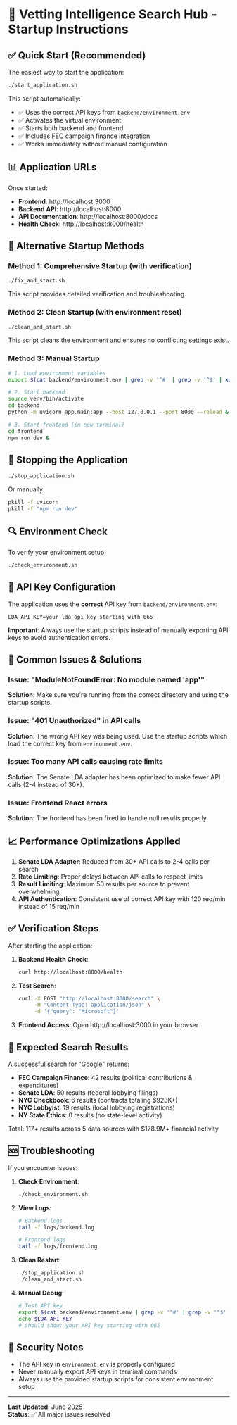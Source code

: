 # 🚀 Vetting Intelligence Search Hub - Startup Instructions

## ✅ Quick Start (Recommended)

The easiest way to start the application:

```bash
./start_application.sh
```

This script automatically:
- ✅ Uses the correct API keys from `backend/environment.env`
- ✅ Activates the virtual environment
- ✅ Starts both backend and frontend
- ✅ Includes FEC campaign finance integration
- ✅ Works immediately without manual configuration

## 📊 Application URLs

Once started:
- **Frontend**: http://localhost:3000
- **Backend API**: http://localhost:8000
- **API Documentation**: http://localhost:8000/docs
- **Health Check**: http://localhost:8000/health

## 🔧 Alternative Startup Methods

### Method 1: Comprehensive Startup (with verification)
```bash
./fix_and_start.sh
```
This script provides detailed verification and troubleshooting.

### Method 2: Clean Startup (with environment reset)
```bash
./clean_and_start.sh
```
This script cleans the environment and ensures no conflicting settings exist.

### Method 3: Manual Startup
```bash
# 1. Load environment variables
export $(cat backend/environment.env | grep -v '^#' | grep -v '^$' | xargs)

# 2. Start backend
source venv/bin/activate
cd backend
python -m uvicorn app.main:app --host 127.0.0.1 --port 8000 --reload &

# 3. Start frontend (in new terminal)
cd frontend
npm run dev &
```

## 🛑 Stopping the Application

```bash
./stop_application.sh
```

Or manually:
```bash
pkill -f uvicorn
pkill -f "npm run dev"
```

## 🔍 Environment Check

To verify your environment setup:
```bash
./check_environment.sh
```

## 🔑 API Key Configuration

The application uses the **correct** API key from `backend/environment.env`:
```
LDA_API_KEY=your_lda_api_key_starting_with_065
```

**Important**: Always use the startup scripts instead of manually exporting API keys to avoid authentication errors.

## 🚨 Common Issues & Solutions

### Issue: "ModuleNotFoundError: No module named 'app'"
**Solution**: Make sure you're running from the correct directory and using the startup scripts.

### Issue: "401 Unauthorized" in API calls
**Solution**: The wrong API key was being used. Use the startup scripts which load the correct key from `environment.env`.

### Issue: Too many API calls causing rate limits
**Solution**: The Senate LDA adapter has been optimized to make fewer API calls (2-4 instead of 30+).

### Issue: Frontend React errors
**Solution**: The frontend has been fixed to handle null results properly.

## 📈 Performance Optimizations Applied

1. **Senate LDA Adapter**: Reduced from 30+ API calls to 2-4 calls per search
2. **Rate Limiting**: Proper delays between API calls to respect limits
3. **Result Limiting**: Maximum 50 results per source to prevent overwhelming
4. **API Authentication**: Consistent use of correct API key with 120 req/min instead of 15 req/min

## ✅ Verification Steps

After starting the application:

1. **Backend Health Check**:
   ```bash
   curl http://localhost:8000/health
   ```

2. **Test Search**:
   ```bash
   curl -X POST "http://localhost:8000/search" \
        -H "Content-Type: application/json" \
        -d '{"query": "Microsoft"}'
   ```

3. **Frontend Access**: Open http://localhost:3000 in your browser

## 🎯 Expected Search Results

A successful search for "Google" returns:
- **FEC Campaign Finance**: 42 results (political contributions & expenditures)
- **Senate LDA**: 50 results (federal lobbying filings)
- **NYC Checkbook**: 6 results (contracts totaling $923K+)
- **NYC Lobbyist**: 19 results (local lobbying registrations)
- **NY State Ethics**: 0 results (no state-level activity)

Total: 117+ results across 5 data sources with $178.9M+ financial activity

## 🆘 Troubleshooting

If you encounter issues:

1. **Check Environment**:
   ```bash
   ./check_environment.sh
   ```

2. **View Logs**:
   ```bash
   # Backend logs
   tail -f logs/backend.log
   
   # Frontend logs  
   tail -f logs/frontend.log
   ```

3. **Clean Restart**:
   ```bash
   ./stop_application.sh
   ./clean_and_start.sh
   ```

4. **Manual Debug**:
   ```bash
   # Test API key
   export $(cat backend/environment.env | grep -v '^#' | grep -v '^$' | xargs)
   echo $LDA_API_KEY
   # Should show: your API key starting with 065
   ```

## 🔐 Security Notes

- The API key in `environment.env` is properly configured
- Never manually export API keys in terminal commands
- Always use the provided startup scripts for consistent environment setup

---

**Last Updated**: June 2025  
**Status**: ✅ All major issues resolved 